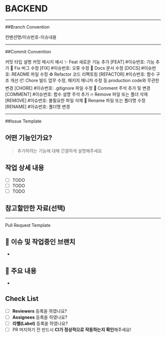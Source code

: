 # BACKEND

---

##Branch Convention

컨벤션명/이슈번호-이슈내용

---

##Commit Convention

커밋 타입	설명	커밋 메시지 예시
✨ Feat	새로운 기능 추가	[FEAT] #이슈번호: 기능 추가
🐛 Fix	버그 수정	[FIX] #이슈번호: 오류 수정
📄 Docs	문서 수정	[DOCS] #이슈번호: README 파일 수정
♻️ Refactor	코드 리팩토링	[REFACTOR] #이슈번호: 함수 구조 개선
📦 Chore	빌드 업무 수정, 패키지 매니저 수정 등 production code와 무관한 변경	[CHORE] #이슈번호: .gitignore 파일 수정
💬 Comment	주석 추가 및 변경	[COMMENT] #이슈번호: 함수 설명 주석 추가
🔥 Remove	파일 또는 폴더 삭제	[REMOVE] #이슈번호: 불필요한 파일 삭제
🚚 Rename	파일 또는 폴더명 수정	[RENAME] #이슈번호: 폴더명 변경

---

##Issue Template

## 어떤 기능인가요?

> 추가하려는 기능에 대해 간결하게 설명해주세요

## 작업 상세 내용

- [ ] TODO
- [ ] TODO
- [ ] TODO

## 참고할만한 자료(선택)

---

Pull Request Template

## 🎋 이슈 및 작업중인 브랜치

-

## 🔑 주요 내용

-


## Check List

- [ ] **Reviewers** 등록을 하였나요?
- [ ] **Assignees** 등록을 하였나요?
- [ ] **라벨(Label)** 등록을 하였나요?
- [ ] PR 머지하기 전 반드시 **CI가 정상적으로 작동하는지 확인**해주세요!
